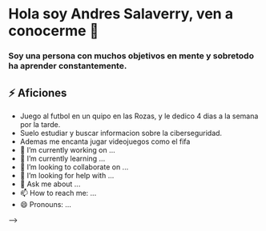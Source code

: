 # Hola soy Andres Salaverry, ven a conocerme 👋

### Soy una persona con muchos objetivos en mente y sobretodo ha aprender constantemente.

## ⚡ Aficiones
- Juego al futbol en un quipo en las Rozas, y le dedico 4 dias a la semana por la tarde.
- Suelo estudiar y buscar informacion sobre la ciberseguridad.
- Ademas me encanta jugar videojuegos como el fifa
- 🔭 I’m currently working on ...
- 🌱 I’m currently learning ...
- 👯 I’m looking to collaborate on ...
- 🤔 I’m looking for help with ...
- 💬 Ask me about ...
- 📫 How to reach me: ...
- 😄 Pronouns: ...

-->
